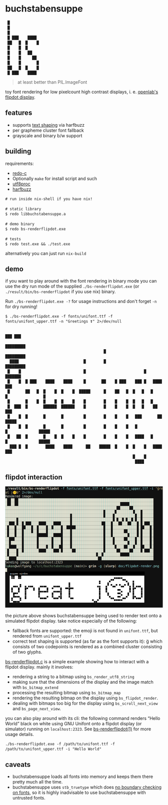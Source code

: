 # buchstabensuppe

```
 █             
 █             
 █             
 █ ███    ████ 
 ██   █  █    █
 █    █  █     
 █    █   ██   
 █    █     ██ 
 █    █       █
 ██   █  █    █
 █ ███    ████ 
```

> at least better than PIL.ImageFont

toy font rendering for low pixelcount high contrast displays,
i. e. [openlab's flipdot display](https://wiki.openlab-augsburg.de/Flipdots).

## features

* supports [text shaping](https://harfbuzz.github.io/what-is-harfbuzz.html#what-is-text-shaping)
  via harfbuzz
* per grapheme cluster font fallback
* grayscale and binary b/w support

## building

requirements:

* [redo-c](https://github.com/leahneukirchen/redo-c)
* Optionally `make` for install script and such
* [utf8proc](https://juliastrings.github.io/utf8proc)
* [harfbuzz](harfbuzz.github.io/)

```
# run inside nix-shell if you have nix!

# static library
$ redo libbuchstabensuppe.a

# demo binary
$ redo bs-renderflipdot.exe

# tests
$ redo test.exe && ./test.exe
```

alternatively you can just run `nix-build`

## demo

if you want to play around with the font rendering in binary
mode you can use the dry run mode of the supplied `./bs-renderflipdot.exe`
(or `./result/bin/bs-renderflipdot` if you use nix) binary.

Run `./bs-renderflipdot.exe -?` for usage instructions and don't forget `-n`
for dry running!

```
$ ./bs-renderflipdot.exe -f fonts/unifont.ttf -f fonts/unifont_upper.ttf -n "Greetings ❣️" 2>/dev/null
                                                                                            
                                                                                    ███ ███ 
                                                                                   █████████
                                            █                                      █████████
  ████                             █        █                                      █████████
 █    █                            █                          █                     ███████ 
 █    █  █ ███    ████    ████     █       ██    █ ███    ███ █   ████                ███   
 █       ██   █  █    █  █    █  █████      █    ██   █  █   █   █    █                █    
 █       █    █  █    █  █    █    █        █    █    █  █   █   █                          
 █  ███  █       ██████  ██████    █        █    █    █  █   █    ██                  ███   
 █    █  █       █       █         █        █    █    █   ███       ██               █████  
 █    █  █       █       █         █        █    █    █   █           █              █████  
 █   ██  █       █    █  █    █    █        █    █    █   ████   █    █              █████  
  ███ █  █        ████    ████      ██    █████  █    █  █    █   ████                ███   
                                                         █    █                             
                                                          ████                              
```

## flipdot interaction

![An example where buchstabensuppe does an admirable job rendering a string onto a simulated flipdot display](doc/flipdot-render.png)

the picture above shows buchstabensuppe being used to render text
onto a simulated flipdot display. take notice especially of the following:

* fallback fonts are supported: the emoji is not found in `unifont.ttf`,
  but rendered from `unifont_upper.ttf`
* correct text shaping is supported (as far as the font supports it):
  g̈ which consists of two codepoints is rendered as a combined cluster
  consisting of two glyphs.

[bs-renderflipdot.c](./bs-renderflipdot.c) is a simple example showing
how to interact with a flipdot display. mainly it involves:

* rendering a string to a bitmap using `bs_render_utf8_string`
* making sure that the dimensions of the display and the image
  match with `bs_bitmap_extend`
* processing the resulting bitmap using `bs_bitmap_map`
* rendering the resulting bitmap on the display using
  `bs_flipdot_render`.
* dealing with bitmaps too big for the display using
  `bs_scroll_next_view` and `bs_page_next_view`.

you can also play around with its cli: the following command
renders “Hello World” black on white using GNU Unifont onto
a flipdot display (or simulator) running on `localhost:2323`.
See [bs-renderflipdot(1)](https://sternenseemann.github.io/buchstabensuppe/man/bs-renderflipdot.1.html)
for more usage details.

```
./bs-renderflipdot.exe -f /path/to/unifont.ttf -f /path/to/unifont_upper.ttf -i "Hello World"
```

## caveats

* buchstabensuppe loads all fonts into memory and keeps them there pretty much
  all the time.
* buchstabensuppe uses `stb_truetype` which does
  [no boundary checking on fonts](https://github.com/nothings/stb/blob/b42009b3b9d4ca35bc703f5310eedc74f584be58/stb_truetype.h#L4-L11),
  so it is highly inadvisable to use buchstabensuppe with untrusted fonts.
